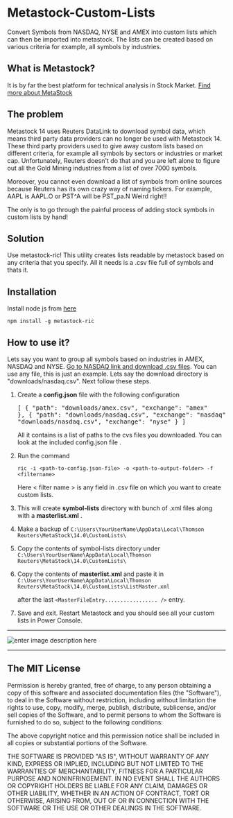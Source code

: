 # Metastock-Custom-Lists
Convert Symbols from  NASDAQ, NYSE and AMEX into custom lists which can then be imported into metastock. 
The lists can be created based on various criteria for example, all symbols by industries.

## What is Metastock?
It is by far the best platform for technical analysis in Stock Market. [Find more about MetaStock](http://www.metastock.com)

## The problem
Metastock 14 uses Reuters DataLink to download symbol data, which means third party data providers can no longer be used with Metastock 14.  These third party providers used to give away custom lists based on different criteria, for example all symbols by sectors or industries or market cap. Unfortunately, Reuters doesn't do that and you are left alone to figure out all the Gold Mining industries from a list of over 7000 symbols.

Moreover, you cannot even download a list of symbols from online sources because Reuters has its own crazy way of naming tickers. For example, AAPL is AAPL.O or PST^A will be PST_pa.N Weird right!! 

The only is to go through the painful process of adding stock symbols in custom lists by hand!

## Solution
Use metastock-ric! This utility creates lists readable by metastock based on any criteria that you specify. All it needs is a .csv file full of symbols and thats it.

## Installation

Install node js from [here](http://nodejs.org)

`npm install -g metastock-ric`

## How to use it?
Lets say you want to group all symbols based on industries in AMEX, NASDAQ and NYSE. [Go to NASDAQ link and download .csv files](http://www.nasdaq.com/screening/company-list.aspx). You can use any file, this is just an example. Lets say the download directory is "downloads/nasdaq.csv". Next follow these steps.

1. Create a **config.json** file with the following configuration
		<pre>[
			  {
			    "path": "downloads/amex.csv",
			    "exchange": "amex"
			  },
			  {
			    "path": "downloads/nasdaq.csv",
			    "exchange": "nasdaq"
			  },
			  {
			    "path": "downloads/nasdaq.csv",
			    "exchange": "nyse"
			  }
		]</pre>

	All it contains is a list of paths to the cvs files you downloaded. You can look at the included config.json file .

2. Run the command 

	`ric -i <path-to-config.json-file> -o <path-to-output-folder> -f <filtername>`

	Here < filter name > is any field in .csv file on which you want to create custom lists.
3. This will create **symbol-lists** directory with bunch of .xml files along with a **masterlist.xml** .
4. Make a backup of
	`C:\Users\YourUserName\AppData\Local\Thomson Reuters\MetaStock\14.0\CustomLists\`  

5. Copy the contents of symbol-lists directory under 
	`C:\Users\YourUserName\AppData\Local\Thomson Reuters\MetaStock\14.0\CustomLists\`  
6. Copy the contents of **masterlist.xml** and paste it in 
	`C:\Users\YourUserName\AppData\Local\Thomson Reuters\MetaStock\14.0\CustomLists\ListMaster.xml` 
	
	after the last 
	`<MasterFileEntry................. />`
	entry.

7. Save and exit. Restart Metastock and you should see all your custom lists in Power Console.

----------

![enter image description here](http://i.imgur.com/yIAcP7b.png)

----------

## The MIT License
Permission is hereby granted, free of charge, to any person obtaining a copy
of this software and associated documentation files (the "Software"), to deal
in the Software without restriction, including without limitation the rights
to use, copy, modify, merge, publish, distribute, sublicense, and/or sell
copies of the Software, and to permit persons to whom the Software is
furnished to do so, subject to the following conditions:

The above copyright notice and this permission notice shall be included in
all copies or substantial portions of the Software.

THE SOFTWARE IS PROVIDED "AS IS", WITHOUT WARRANTY OF ANY KIND, EXPRESS OR
IMPLIED, INCLUDING BUT NOT LIMITED TO THE WARRANTIES OF MERCHANTABILITY,
FITNESS FOR A PARTICULAR PURPOSE AND NONINFRINGEMENT. IN NO EVENT SHALL THE
AUTHORS OR COPYRIGHT HOLDERS BE LIABLE FOR ANY CLAIM, DAMAGES OR OTHER
LIABILITY, WHETHER IN AN ACTION OF CONTRACT, TORT OR OTHERWISE, ARISING FROM,
OUT OF OR IN CONNECTION WITH THE SOFTWARE OR THE USE OR OTHER DEALINGS IN
THE SOFTWARE.
